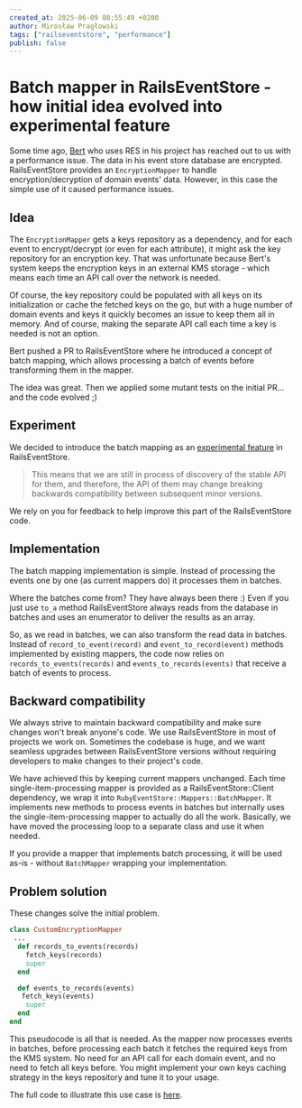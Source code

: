 ```yaml
---
created_at: 2025-06-09 08:55:49 +0200
author: Mirosław Pragłowski
tags: ["railseventstore", "performance"]
publish: false
---
```


# Batch mapper in RailsEventStore - how initial idea evolved into experimental feature

Some time ago, [Bert](https://github.com/Bertg) who uses RES in his project has reached out to us with a performance issue. The data in his event store database are encrypted. RailsEventStore provides an `EncryptionMapper` to handle encryption/decryption of domain events' data. However, in this case the simple use of it caused performance issues.

<!-- more -->

## Idea

The `EncryptionMapper` gets a keys repository as a dependency, and for each event to encrypt/decrypt (or even for each attribute), it might ask the key repository for an encryption key. That was unfortunate because Bert's system keeps the encryption keys in an external KMS storage - which means each time an API call over the network is needed.

Of course, the key repository could be populated with all keys on its initialization or cache the fetched keys on the go, but with a huge number of domain events and keys it quickly becomes an issue to keep them all in memory. And of course, making the separate API call each time a key is needed is not an option.

Bert pushed a PR to RailsEventStore where he introduced a concept of batch mapping, which allows processing a batch of events before transforming them in the mapper.

The idea was great. Then we applied some mutant tests on the initial PR... and the code evolved ;)

## Experiment

We decided to introduce the batch mapping as an [experimental feature](https://railseventstore.org/docs/contributing/maintenance_policy/#experimental-features) in RailsEventStore.

> This means that we are still in process of discovery of the stable API for them, and therefore, the API of them may change breaking backwards compatibility between subsequent minor versions.

We rely on you for feedback to help improve this part of the RailsEventStore code.

## Implementation

The batch mapping implementation is simple. Instead of processing the events one by one (as current mappers do) it processes them in batches.

Where the batches come from? They have always been there :) Even if you just use `to_a` method RailsEventStore always reads from the database in batches and uses an enumerator to deliver the results as an array.

So, as we read in batches, we can also transform the read data in batches. Instead of `record_to_event(record)` and `event_to_record(event)` methods implemented by existing mappers, the code now relies on `records_to_events(records)` and `events_to_records(events)` that receive a batch of events to process.

## Backward compatibility

We always strive to maintain backward compatibility and make sure changes won't break anyone's code. We use RailsEventStore in most of projects we work on. Sometimes the codebase is huge, and we want seamless upgrades between RailsEventStore versions without requiring developers to make changes to their project's code.

We have achieved this by keeping current mappers unchanged. Each time single-item-processing mapper is provided as a RailsEventStore::Client dependency, we wrap it into `RubyEventStore::Mappers::BatchMapper`. It implements new methods to process events in batches but internally uses the single-item-processing mapper to actually do all the work. Basically, we have moved the processing loop to a separate class and use it when needed.

If you provide a mapper that implements batch processing, it will be used as-is - without `BatchMapper` wrapping your implementation.

## Problem solution

These changes solve the initial problem.

```ruby
class CustomEncryptionMapper
 ...
  def records_to_events(records)
    fetch_keys(records)
    super
  end

  def events_to_records(events)
   fetch_keys(events)
    super
  end
end
```

This pseudocode is all that is needed. As the mapper now processes events in batches, before processing each batch it fetches the required keys from the KMS system. No need for an API call for each domain event, and no need to fetch all keys before. You might implement your own keys caching strategy in the keys repository and tune it to your usage.

The full code to illustrate this use case is [here](https://gist.github.com/mpraglowski/ca852ba76503888be85ec53bacb491fe).
